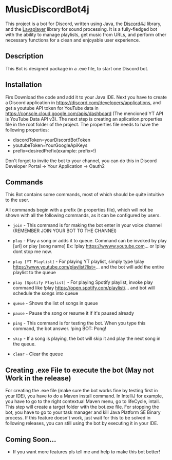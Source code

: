 # MusicDiscordBot4j

This project is a bot for Discord, written using Java, the [Discord4J](https://github.com/austinv11/Discord4J) library, and the [Lavaplayer](https://github.com/sedmelluq/lavaplayer) library for sound processing. It is a fully-fledged bot with the ability to manage playlists, get music from URLs, and perform other necessary functions for a clean and enjoyable user experience.

## Description

This Bot is designed package in a .exe file, to start one Discord bot. 

## Installation
Firs Download the code and add it to your Java IDE. Next you have to create a Discord application in https://discord.com/developers/applications, and get a youtube API token for YouTube data in https://console.cloud.google.com/apis/dashboard (The mencioned YT API is YouTube Data API v3). The next step is creating an aplication.properties file in the root folder of the project. 
The properties file needs to have the following properties:
* discordToken=yourDiscordBotToken
* youtubeToken=YourGoogleApiKeys
* prefix=desiredPrefix(example: prefix=!)

Don't forget to invite the bot to your channel, you can do this in Discord Developer Portal -> Your Application -> Oauth2

## Commands

This Bot contains some commands, most of which should be quite intuitive to the user.

All commands begin with a prefix (in properties file), which will not be shown with all the following commands, as it can be configured by users.

* `join` - This command is for making the bot enter in your voice channel (REMEMBER JOIN YOUR BOT TO THE CHANNEl) 

* `play` - Play a song or adds it to queue. Command can be invoked by play [url] or play [song name] Ex: !play https://wwww.youtube.com... or !play dont stop me now.

* `play [YT Playlist]` -  For playing YT playlist, simply type !play https://www.youtube.com/playlist?list=... and the bot will add the entire playlist to the queue

* `play [Spotify Playlist]` - For playing Spotify playlist, invoke play command like !play https://open.spotify.com/playlist/... and bot will schedule the songs into queue

* `queue` - Shows the list of songs in queue

* `pause` - Pause the song or resume it if it's paused already

* `ping` - This command is for testing the bot. When you type this command, the bot answer. !ping  BOT: Pong!

* `skip` - If a song is playing, the bot will skip it and play the next song in the queue.

* `clear` - Clear the queue

## Creating .exe File to execute the bot (May not Work in the release)
For creating the .exe file (make sure the bot works fine by testing first in your IDE), you have to do a Maven install command. In IntelliJ for example, you have to go to the right contextual Maven menu, go to lifeCycle, intall. This step will create a target folder with the bot.exe file.
For stopping the bot, you have to go to your task manager and kill Java Platform SE Binary process.
If this feature doesn't work, just wait for this to be solved in following releases, you can still using the bot by executing it in your IDE.

## Coming Soon...
* If you want more features pls tell me and help to make this bot better!
    
